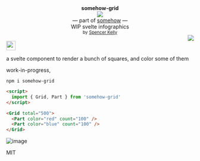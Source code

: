<div align="center">
  <div><b>somehow-grid</b></div>
  <img src="https://user-images.githubusercontent.com/399657/68222691-6597f180-ffb9-11e9-8a32-a7f38aa8bded.png"/>
  <div>— part of <a href="https://github.com/spencermountain/somehow">somehow</a> —</div>
  <div>WIP svelte infographics</div>
  <div align="center">
    <sub>
      by
      <a href="https://spencermounta.in/">Spencer Kelly</a> 
    </sub>
  </div>
</div>
<div align="right">
  <a href="https://npmjs.org/package/somehow-grid">
    <img src="https://img.shields.io/npm/v/somehow-grid.svg?style=flat-square" />
  </a>
</div>
<img height="25px" src="https://user-images.githubusercontent.com/399657/68221862-17ceb980-ffb8-11e9-87d4-7b30b6488f16.png"/>

a svelte component to render a bunch of squares, and color some of them

work-in-progress,

`npm i somehow-grid`

```html
<script>
  import { Grid, Part } from 'somehow-grid'
</script>

<Grid total="500">
  <Part color="red" count="100" />
  <Part color="blue" count="100" />
</Grid>
```

![image](https://user-images.githubusercontent.com/399657/92409898-30e05380-f110-11ea-965c-b8e7d4c1cb25.png)

MIT
